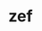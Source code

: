---
title: zef
description:
navigation.icon: 'twemoji:memo'
contributors: ['draftproducts']
updatedAt: '2025-08-01'
---
